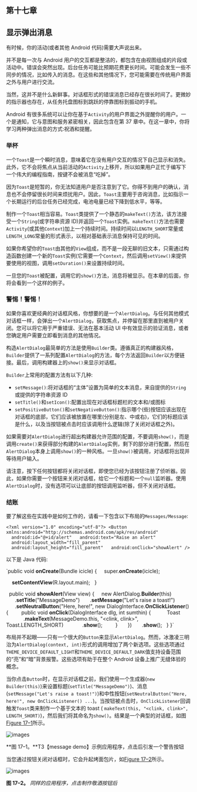 ## 第十七章

## 显示弹出消息

有时候，你的活动(或者其他 Android 代码)需要大声说出来。

并不是每一次与 Android 用户的交互都是整洁的，都包含在由视图组成的片段或活动中。错误会突然出现。后台任务可能比预期花费更长时间。可能会发生一些不同步的情况，比如传入的消息。在这些和其他情况下，您可能需要在传统用户界面之外与用户进行交流。

当然，这并不是什么新鲜事。对话框形式的错误消息已经存在很长时间了。更微妙的指示器也存在，从任务托盘图标到跳跃的停靠图标到振动的手机。

Android 有很多系统可以让你在基于`Activity`的用户界面之外提醒你的用户。一个是通知，它与意图和服务紧密相关，因此包含在第 37 章中。在这一章中，你将学习两种弹出消息的方式:祝酒和提醒。

### 举杯

一个`Toast`是一个瞬时消息，意味着它在没有用户交互的情况下自己显示和消失。此外，它不会将焦点从当前活动的`Activity`上移开，所以如果用户正忙于编写下一个伟大的编程指南，按键不会被消息“吃掉”。

因为`Toast`是短暂的，你无法知道用户是否注意到了它。你得不到用户的确认，消息也不会停留很长时间来烦扰用户。因此，`Toast`主要用于咨询消息，比如指示一个长期运行的后台任务已经完成，电池电量已经下降到低水平，等等。

制作一个`Toast`相当容易。`Toast`类提供了一个静态的`makeText()`方法，该方法接受一个`String`(或字符串资源 ID)并返回一个`Toast`实例。`makeText()`方法也需要`Activity`(或其他`Context`)加上一个持续时间。持续时间以`LENGTH_SHORT`常量或`LENGTH_LONG`常量的形式表示，以相对基础表示消息保持可见的时间。

如果你希望你的`Toast`由其他的`View`组成，而不是一段无聊的旧文本，只需通过构造函数创建一个新的`Toast`实例(它需要一个`Context`，然后调用`setView()`来提供要使用的视图，调用`setDuration()`来设置持续时间。

一旦您的`Toast`被配置，调用它的`show()`方法，消息将被显示。在本章的后面，你将会看到一个这样的例子。

### 警惕！警惕！

如果你喜欢更经典的对话框风格，你想要的是一个`AlertDialog`。与任何其他模式对话框一样，会弹出一个`AlertDialog`，获取焦点，并停留在那里直到被用户关闭。您可以将它用于严重错误、无法在基本活动 UI 中有效显示的验证消息，或者您确定用户需要立即看到消息的其他情况。

构造`AlertDialog`最简单的方法是使用`Builder`类。遵循真正的构建器风格，`Builder`提供了一系列配置`AlertDialog`的方法，每个方法返回`Builder`以方便链接。最后，调用构建器上的`show()`来显示对话框。

`Builder`上常用的配置方法有以下几种:

*   `setMessage()`:将对话框的“主体”设置为简单的文本消息，来自提供的`String`或提供的字符串资源 ID
*   `setTitle()`和`setIcon()`:配置出现在对话框标题栏的文本和/或图标
*   `setPositiveButton()`和`setNegativeButton()`:指示哪个(些)按钮应该出现在对话框的底部，它们应该被放置在哪里(分别是左、中或右)，它们的标题应该是什么，以及当按钮被点击时应该调用什么逻辑(除了关闭对话框之外)。

如果需要对`AlertDialog`进行超出构建器允许范围的配置，不要调用`show()`，而是调用`create()`来获得部分构建的`AlertDialog`实例，剩下的部分进行配置，然后在`AlertDialog`本身上调用`show()`的一种风格。一旦`show()`被调用，对话框将出现并等待用户输入。

请注意，按下任何按钮都将关闭对话框，即使您已经为该按钮注册了侦听器。因此，如果你需要一个按钮来关闭对话框，给它一个标题和一个`null`监听器。使用`AlertDialog`时，没有选项可以让底部的按钮调用监听器，但不关闭对话框。

### 结账

要了解这些在实践中是如何工作的，请看一下包含以下布局的`Messages/Message`:

`<?xml version="1.0" encoding="utf-8"?>
<Button xmlns:android="http://schemas.android.com/apk/res/android"
  android:id="@+id/alert"
  android:text="Raise an alert"
  android:layout_width="fill_parent"
  android:layout_height="fill_parent"
  android:onClick="showAlert"
/>`

以下是 Java 代码:

`public void **onCreate**(Bundle icicle) {
    super.**onCreate**(icicle);

    **setContentView**(R.layout.main);
  }

  public void **showAlert**(View view) {
    new AlertDialog.**Builder**(this)
      .**setTitle**("MessageDemo")
      .**setMessage**("Let's raise a toast!")
      .**setNeutralButton**("Here, here!", new DialogInterface.**OnClickListener**() {
        public void **onClick**(DialogInterface dlg, int sumthin) {
          Toast
            .**makeText**(MessageDemo.this, "<clink, clink>",
                     Toast.LENGTH_SHORT)
            .**show**();
        }
      })
      .**show**();
  }
}`

布局并不起眼——只有一个很大的`Button`来显示`AlertDialog`。然而，冰激凌三明治为`AlertDialog(context, int)`形式的调用增加了两个新选项。这些选项通过`THEME_DEVICE_DEFAULT_LIGHT`和`THEME_DEVICE_DEFAULT_DARK`值支持设备范围的“亮”和“暗”背景报警。这些选项有助于在整个 Android 设备上推广无缝体验的概念。

当你点击`Button`时，在显示对话框之前，我们使用一个生成器(`new Builder(this)`)来设置标题(`setTitle("MessageDemo")`)、消息(`setMessage("Let's raise a toast!")`)和中性按钮(`setNeutralButton("Here, here!", new OnClickListener() ...`)。当按钮被点击时，`OnClickListener`回调触发`Toast`类来制作一个基于文本的 toast ( `makeText(this, "<clink, clink>", LENGTH_SHORT)`)，然后我们将其命名为`show()`。结果是一个典型的对话框，如图[Figure 17–1](#fig_17_1)所示。

![images](images/1701.jpg)

**图 17–1。**T3【message demo】示例应用程序，点击后引发一个警告按钮

当您通过按钮关闭对话框时，它会升起烤面包片，如[Figure 17–2](#fig_17_2)所示。

![images](images/1702.jpg)

**图 17–2。** *同样的应用程序，点击制作敬酒按钮后*